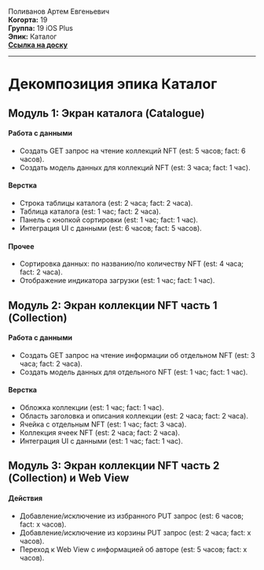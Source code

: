 Поливанов Артем Евгеньевич  
<b>Когорта:</b> 19  
<b>Группа:</b> 19 iOS Plus  
<b>Эпик:</b> Каталог  
<b>[Ссылка на доску](https://github.com/users/volk-r/projects/1/views/1)</b>

<hr>

# Декомпозиция эпика Каталог  

## Модуль 1: Экран каталога (Catalogue)

#### Работа с данными  
- Создать GET запрос на чтение коллекций NFT (est: 5 часов; fact: 6 часов).  
- Создать модель данных для коллекций NFT (est: 3 часа; fact: 1 час).  

#### Верстка  
- Строка таблицы каталога (est: 2 часа; fact: 2 часа).  
- Таблица каталога (est: 1 час; fact: 2 часа).  
- Панель с кнопкой сортировки (est: 1 час; fact: 1 час).  
- Интеграция UI с данными (est: 6 часов; fact: 5 часов).  

#### Прочее  
- Сортировка данных: по названию/по количеству NFT (est: 4 часа; fact: 2 часа).  
- Отображение индикатора загрузки (est: 1 час; fact: 1 час).  

## Модуль 2: Экран коллекции NFT часть 1 (Collection)

#### Работа с данными  
- Создать GET запрос на чтение информации об отдельном NFT (est: 3 часа; fact: 2 часа).  
- Создать модель данных для отдельного NFT (est: 1 час; fact: 1 час).  

#### Верстка  
- Обложка коллекции (est: 1 час; fact: 1 час).  
- Область заголовка и описания коллекции (est: 2 часа; fact: 2 часа).  
- Ячейка с отдельным NFT (est: 1 час; fact: 3 часа).  
- Коллекция ячеек NFT (est: 2 часа; fact: 2 часа).  
- Интеграция UI с данными (est: 1 час; fact: 1 час).

## Модуль 3: Экран коллекции NFT часть 2 (Collection) и Web View

#### Действия  
- Добавление/исключение из избранного PUT запрос (est: 6 часов; fact: x часов).  
- Добавление/исключение из корзины PUT запрос (est: 2 часа; fact: x часов).  
- Переход к Web View с информацией об авторе (est: 5 часов; fact: x часов).  
